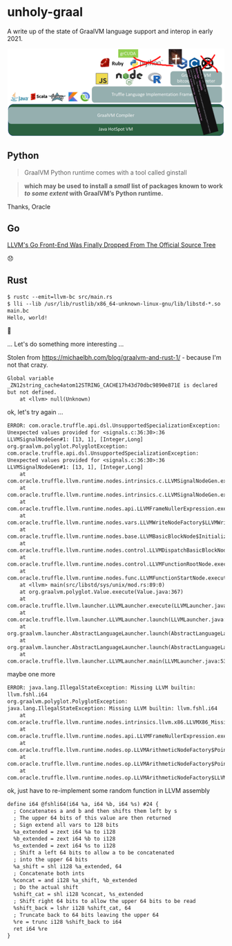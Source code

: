 # unholy-graal

A write up of the state of GraalVM language support and interop in early 2021.

![GraalVM Language Support Visualisation](unholy-graal.png)

## Python

> GraalVM Python runtime comes with a tool called ginstall

> **which may be used to install a *small* list of packages known to work *to some extent* with GraalVM’s Python runtime.**

Thanks, Oracle

## Go

[LLVM's Go Front-End Was Finally Dropped From The Official Source Tree](https://www.phoronix.com/scan.php?page=news_item&px=LLVM-Drops-LLGO-Golang)

😞

## Rust

```
$ rustc --emit=llvm-bc src/main.rs
$ lli --lib /usr/lib/rustlib/x86_64-unknown-linux-gnu/lib/libstd-*.so main.bc
Hello, world!
```

🥳

... Let's do something more interesting ...

Stolen from https://michaelbh.com/blog/graalvm-and-rust-1/ - because I'm not that crazy.


```
Global variable _ZN12string_cache4atom12STRING_CACHE17h43d70dbc9890e871E is declared but not defined.
	at <llvm> null(Unknown)
```

ok, let's try again ...

```
ERROR: com.oracle.truffle.api.dsl.UnsupportedSpecializationException: Unexpected values provided for <signals.c:36:30>:36 LLVMSignalNodeGen#1: [13, 1], [Integer,Long]
org.graalvm.polyglot.PolyglotException: com.oracle.truffle.api.dsl.UnsupportedSpecializationException: Unexpected values provided for <signals.c:36:30>:36 LLVMSignalNodeGen#1: [13, 1], [Integer,Long]
	at com.oracle.truffle.llvm.runtime.nodes.intrinsics.c.LLVMSignalNodeGen.executeAndSpecialize(LLVMSignalNodeGen.java:76)
	at com.oracle.truffle.llvm.runtime.nodes.intrinsics.c.LLVMSignalNodeGen.executeGeneric(LLVMSignalNodeGen.java:52)
	at com.oracle.truffle.llvm.runtime.nodes.api.LLVMFrameNullerExpression.executeGeneric(LLVMFrameNullerExpression.java:75)
	at com.oracle.truffle.llvm.runtime.nodes.vars.LLVMWriteNodeFactory$LLVMWritePointerNodeGen.execute(LLVMWriteNodeFactory.java:714)
	at com.oracle.truffle.llvm.runtime.nodes.base.LLVMBasicBlockNode$InitializedBlock.execute(LLVMBasicBlockNode.java:154)
	at com.oracle.truffle.llvm.runtime.nodes.control.LLVMDispatchBasicBlockNode.executeGeneric(LLVMDispatchBasicBlockNode.java:81)
	at com.oracle.truffle.llvm.runtime.nodes.control.LLVMFunctionRootNode.executeGeneric(LLVMFunctionRootNode.java:75)
	at com.oracle.truffle.llvm.runtime.nodes.func.LLVMFunctionStartNode.execute(LLVMFunctionStartNode.java:87)
	at <llvm> main(src/libstd/sys/unix/mod.rs:89:0)
	at org.graalvm.polyglot.Value.execute(Value.java:367)
	at com.oracle.truffle.llvm.launcher.LLVMLauncher.execute(LLVMLauncher.java:219)
	at com.oracle.truffle.llvm.launcher.LLVMLauncher.launch(LLVMLauncher.java:63)
	at org.graalvm.launcher.AbstractLanguageLauncher.launch(AbstractLanguageLauncher.java:121)
	at org.graalvm.launcher.AbstractLanguageLauncher.launch(AbstractLanguageLauncher.java:70)
	at com.oracle.truffle.llvm.launcher.LLVMLauncher.main(LLVMLauncher.java:53)
```

maybe one more

```
ERROR: java.lang.IllegalStateException: Missing LLVM builtin: llvm.fshl.i64
org.graalvm.polyglot.PolyglotException: java.lang.IllegalStateException: Missing LLVM builtin: llvm.fshl.i64
	at com.oracle.truffle.llvm.runtime.nodes.intrinsics.llvm.x86.LLVMX86_MissingBuiltin.executeGeneric(LLVMX86_MissingBuiltin.java:48)
	at com.oracle.truffle.llvm.runtime.nodes.api.LLVMFrameNullerExpression.executeGeneric(LLVMFrameNullerExpression.java:75)
	at com.oracle.truffle.llvm.runtime.nodes.op.LLVMArithmeticNodeFactory$PointerToI64NodeGen.executeGeneric_generic1(LLVMArithmeticNodeFactory.java:506)
	at com.oracle.truffle.llvm.runtime.nodes.op.LLVMArithmeticNodeFactory$PointerToI64NodeGen.executeGeneric(LLVMArithmeticNodeFactory.java:479)
	at com.oracle.truffle.llvm.runtime.nodes.op.LLVMArithmeticNodeFactory$LLVMI64ArithmeticNodeGen.executeGeneric_generic3(LLVMArithmeticNodeFactory.java:22
```

ok, just have to re-implement some random function in LLVM assembly

```
define i64 @fshli64(i64 %a, i64 %b, i64 %s) #24 {
  ; Concatenates a and b and then shifts them left by s
  ; The upper 64 bits of this value are then returned
  ; Sign extend all vars to 128 bits
  %a_extended = zext i64 %a to i128
  %b_extended = zext i64 %b to i128
  %s_extended = zext i64 %s to i128
  ; Shift a left 64 bits to allow a to be concatenated
  ; into the upper 64 bits
  %a_shift = shl i128 %a_extended, 64
  ; Concatenate both ints
  %concat = and i128 %a_shift, %b_extended
  ; Do the actual shift
  %shift_cat = shl i128 %concat, %s_extended
  ; Shift right 64 bits to allow the upper 64 bits to be read
  %shift_back = lshr i128 %shift_cat, 64
  ; Truncate back to 64 bits leaving the upper 64
  %re = trunc i128 %shift_back to i64
  ret i64 %re
}
```
